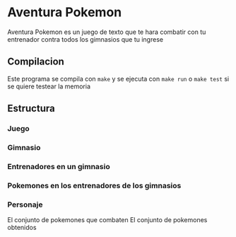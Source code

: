 # Aventura Pokemon

Aventura Pokemon es un juego de texto que te hara combatir con tu entrenador contra todos los gimnasios que tu ingrese 

## Compilacion

Este programa se compila con `make` y se ejecuta con `make run` o `make test` si se quiere testear la memoria


## Estructura

### Juego
### Gimnasio
### Entrenadores en un gimnasio
### Pokemones en los entrenadores de los gimnasios
### Personaje
El conjunto de pokemones que combaten
El conjunto de pokemones obtenidos